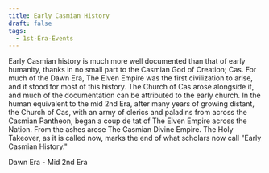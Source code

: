 ```yaml
---
title: Early Casmian History
draft: false
tags:
  - 1st-Era-Events
---
```

Early Casmian history is much more well documented than that of early humanity, thanks in no small part to the Casmian God of Creation; Cas. For much of the Dawn Era, The Elven Empire was the first civilization to arise, and it stood for most of this history. The Church of Cas arose alongside it, and much of the documentation can be attributed to the early church. In the human equivalent to the mid 2nd Era, after many years of growing distant, the Church of Cas, with an army of clerics and paladins from across the Casmian Pantheon, began a coup de tat of The Elven Empire across the Nation. From the ashes arose The Casmian Divine Empire. The Holy Takeover, as it is called now, marks the end of what scholars now call "Early Casmian History." 

Dawn Era - Mid 2nd Era
